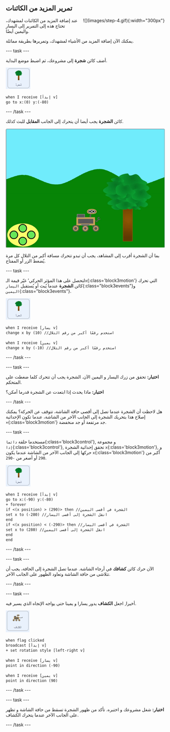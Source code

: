 ## تمرير المزيد من الكائنات

<div style="display: flex; flex-wrap: wrap">
<div style="flex-basis: 200px; flex-grow: 1; margin-right: 15px;">
عند إضافة المزيد من الكائنات لمشهدك، تحتاج هذه إلى التمرير إلى اليسار واليمين أيضًا.
</div>
<div>
![](images/step-4.gif){:width="300px"}
</div>
</div>

يمكنك الآن إضافة المزيد من الأشياء لمشهدك، وتمريرها بطريقة مماثلة.

--- task ---

أضف كائن **شجرة** إلى مشروعك، ثم اضبط موضع البداية.

![كائن الشجرة.](images/tree-sprite.png)
```blocks3
when I receive [إبدأ v]
go to x:(0) y:(-80)
```

--- /task ---

كائن **الشجرة** يجب أيضا أن يتحرك إلى الجانب **المقابل** للبث كذلك.

![تحريك الشجرة المتحركة لليمين واليسار، يظهر تغير في الإحداثيات x.](images/scrolling-tree.gif)

بما أن الشجرة أقرب إلى المشاهد، يجب أن تبدو تتحرك مسافة أكبر من التلال كل مرة يُضغط الزر أو المفتاح.

--- task ---

لتحصل على هذا المؤثر الحركي’ غيّر قيمة الـ`x`{:class='block3motion'} التي تحرك كائن **الشجرة** عندما يُبث أو يُستقبل `اليسار`{:class="block3events"}و `اليمين`{:class="block3events"}.

![كائن الشجرة.](images/tree-sprite.png)

```blocks3
when I receive [يسار v]
change x by (10) //استخدم رقمًا أكبر من رقم التلال

when I receive [يمين v]
change x by (-10) //استخدم رقمًا أكبر من رقم التلال
```

--- /task ---

--- task ---

**اختبار:** تحقق من زرك اليسار و اليمين الآن. الشجرة يجب أن تتحرك كلما ضغطت على المتحكم.

**اختبار:** ماذا يحدث إذا ابتعدت عن الشجرة قدرما أمكن؟

--- /task ---

هل لاحظت أن الشجرة عندما تصل إلى أقصى حافة الشاشة، تتوقف عن الحركة؟ يمكنك إصلاح هذا بتحريك الشجرة إلى الجانب الآخر من الشاشة، عندما تكون الإحداثية `×`{:class='block3motion'} جد مرتفعة أو جد منخفضة.

--- task ---

مستخدما حلقة `دائما`{:class='block3control'}, و مجموعة `إذا`{:class='block3control'}, تحقق إحداثية الشجرة `x`{:class='block3motion'}, و حركها إلى الجانب الآخر من الشاشة عندما يكون `x`{:class='block3motion'} أكبر من `290` أو أصغر من `-290`.

![كائن الشجرة.](images/tree-sprite.png)

```blocks3
when I receive [إبدأ v]
go to x:(-90) y:(-80)
+ forever
if <(x position) > (290)> then //الشجرة في أقصى اليمين
set x to (-280) //انقل الشجرة إلى أقصى اليسار
end
if <(x position) < (-290)> then //الشجرة في أقصى اليسار
set x to (280) //انقل الشجرة إلى أقصى اليمين
end
end
```

--- /task ---

--- task ---

الآن حرك كائن **كشافك** في أرجاء الشاشة. عندما تصل الشجرة إلى الحافة، يجب أن تتلاشى من حافة الشاشة وتعاود الظهور على الجانب الآخر.

--- /task ---

--- task ---

أخيرا, اجعل **الكشاف** يدور يسارا و يمينا حتى يواجه الإتجاه الذي يسير فيه.

![كائن الكشّاف.](images/rover-sprite.png)

```blocks3
when flag clicked
broadcast [إبدأ v]
+ set rotation style [left-right v]

when I receive [يسار v]
point in direction (-90)

when I receive [يمين v]
point in direction (90)
```

--- /task ---

--- task ---

**اختبار:** شغل مشروعك و اختبره. تأكد من ظهور الشجرة تسقط من حافة الشاشة و تظهر على الجانب الآخر عندما يتحرك الكشاف.

--- /task ---
